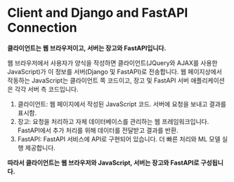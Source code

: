 # Client and Django and FastAPI Connection

**클라이언트는 웹 브라우저이고, 서버는 장고와 FastAPI입니다.** 

웹 브라우저에서 사용자가 양식을 작성하면 클라이언트(JQuery와 AJAX를 사용한 JavaScript)가 이 정보를 서버(Django 및 FastAPI)로 전송합니다. 웹 페이지상에서 작동하는 JavaScript는 클라이언트 쪽 코드이고, 장고 및 FastAPI 서버 애플리케이션은 각각 서버 측 코드입니다.

1. 클라이언트: 웹 페이지에서 작성된 JavaScript 코드. 서버에 요청을 보내고 결과를 표시함.
2. 장고: 요청을 처리하고 자체 데이터베이스를 관리하는 웹 프레임워크입니다. FastAPI에서 추가 처리를 위해 데이터를 전달받고 결과를 반환.
3. FastAPI: FastAPI 서비스에 API로 구현되어 있습니다. 더 빠른 처리와 ML 모델 실행 제공합니다.

**따라서 클라이언트는 웹 브라우저와 JavaScript, 서버는 장고와 FastAPI로 구성됩니다.**
